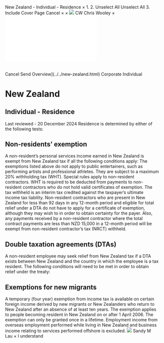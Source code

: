 New Zealand - Individual - Residence
×
1.
2.
Unselect All
Unselect All
3.
Include Cover Page
Cancel
×
×
![](../../-/media/world-wide-tax-summaries/attachments/global---chris-wooley.ashx%3Frev=ac5e5f3223b34096b1afc2a6009c7320&revision=ac5e5f32-23b3-4096-b1af-c2a6009c7320&hash=859B7ADC84DC2CBEC9760E9E6EE7DE6D0A8BFCDF)
CW
Chris Wooley
×
![](residence.html)
######
Cancel
Send
Overview](../../new-zealand.html)
Corporate
Individual
# New Zealand
## Individual - Residence
Last reviewed - 20 December 2024
Residence is determined by either of the following tests:
## Non-residents’ exemption
A non-resident’s personal services income earned in New Zealand is exempt from New Zealand tax if all the following conditions apply:
The exemptions listed above do not apply to public entertainers, such as performing artists and professional athletes. They are subject to a maximum 20% withholding tax (WHT).
Special rules apply to non-resident contractors. WHT is required to be deducted from payments to non-resident contractors who do not hold valid certificates of exemption. The tax withheld is an interim tax credited against the taxpayer’s ultimate income tax liability. Non-resident contractors who are present in New Zealand for less than 92 days in any 12-month period and eligible for total relief under a DTA do not have to apply for a certificate of exemption, although they may wish to in order to obtain certainty for the payer. Also, any payments received by a non-resident contractor where the total contract payments are less than NZD 15,000 in a 12-month period will be exempt from non-resident contractor’s tax (NRCT) withheld.
## Double taxation agreements (DTAs)
A non-resident employee may seek relief from New Zealand tax if a DTA exists between New Zealand and the country in which the employee is a tax resident. The following conditions will need to be met in order to obtain relief under the treaty:
## Exemptions for new migrants
A temporary (four year) exemption from income tax is available on certain foreign income derived by new migrants or New Zealanders who return to New Zealand after an absence of at least ten years. The exemption applies to people becoming resident in New Zealand on or after 1 April 2006. The exemption can only be granted once in a lifetime. Employment income from overseas employment performed while living in New Zealand and business income relating to services performed offshore is excluded.
![](../../-/media/world-wide-tax-summaries/newzealandsandy-m-launew-zealand--sandy-laupng20220531205057751.ashx%3Frev=420d6a26d17848f686e43f8ca0c30f7e&revision=420d6a26-d178-48f6-86e4-3f8ca0c30f7e&hash=AE66C398FBB5B870D9EFBF0891975B437E5F5F2F)
Sandy M Lau
×
I understand